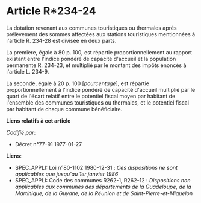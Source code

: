 # Article R*234-24

La dotation revenant aux communes touristiques ou thermales après prélèvement des sommes affectées aux stations touristiques
mentionnées à l'article R. 234-28 est divisée en deux parts.

La première, égale à 80 p. 100, est répartie proportionnellement au rapport existant entre l'indice pondéré de capacité
d'accueil et la population permanente R. 234-23, et multiplié par le montant des impôts énoncés à l'article L. 234-9.

La seconde, égale à 20 p. 100 [*pourcentage*], est répartie proportionnellement à l'indice pondéré de capacité d'accueil
multiplié par le quart de l'écart relatif entre le potentiel fiscal moyen par habitant de l'ensemble des communes
touristiques ou thermales, et le potentiel fiscal par habitant de chaque commune bénéficiaire.

**Liens relatifs à cet article**

_Codifié par_:

  - Décret n°77-91 1977-01-27

**Liens**:

  - SPEC_APPLI: Loi n°80-1102 1980-12-31 : *Ces dispositions ne sont applicables que jusqu'au 1er janvier 1986*
  - SPEC_APPLI: Code des communes R262-1, R262-12 : *Dispositions non applicables aux communes des départements de la Guadeloupe, de la Martinique, de la Guyane, de la Réunion et de Saint-Pierre-et-Miquelon*
